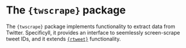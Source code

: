 # The `{twscrape}` package

The `{twscrape}` package implements functionality to extract data from Twitter. 
Specificyll, it provides an interface to seemlessly screen-scrape tweet IDs, and it extends [`{rtweet}`](https://rtweet.info/ "rtweet.info") functionality.


